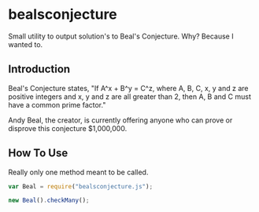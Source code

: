 # bealsconjecture

Small utility to output solution's to Beal's Conjecture. Why? Because I wanted to.

## Introduction
Beal's Conjecture states, "If A^x + B^y = C^z, where A, B, C, x, y and z are positive integers and x, y and z are all greater than 2, then A, B and C must have a common prime factor."

Andy Beal, the creator, is currently offering anyone who can prove or disprove this conjecture $1,000,000.

## How To Use
Really only one method meant to be called.

```js
var Beal = require("bealsconjecture.js");

new Beal().checkMany();
```